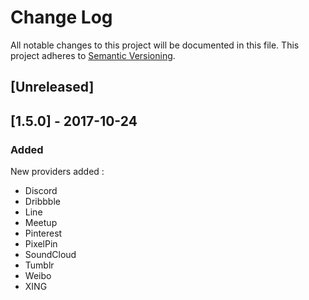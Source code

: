 # Change Log

All notable changes to this project will be documented in this file. This project adheres to [Semantic Versioning](http://semver.org/).


## [Unreleased]

## [1.5.0] - 2017-10-24
### Added
New providers added :
- Discord
- Dribbble 
- Line 
- Meetup 
- Pinterest
- PixelPin
- SoundCloud
- Tumblr
- Weibo
- XING